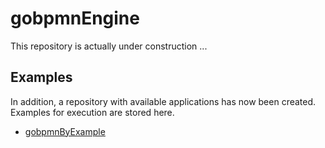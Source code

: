 # gobpmnEngine

This repository is actually under construction ...

## Examples

In addition, a repository with available applications has now been created. Examples for execution are stored here.

+ [gobpmnByExample](https://github.com/deemount/gobpmnByExample)
